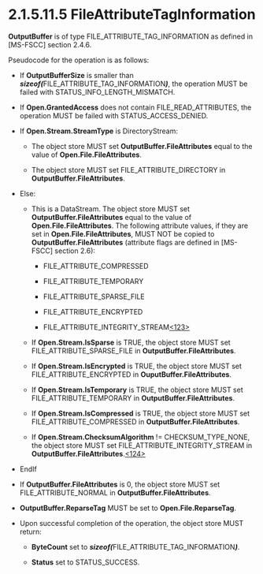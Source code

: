 <html dir="LTR" xmlns:mshelp="http://msdn.microsoft.com/mshelp" xmlns:ddue="http://ddue.schemas.microsoft.com/authoring/2003/5" xmlns:xlink="http://www.w3.org/1999/xlink" xmlns:tool="http://www.microsoft.com/tooltip">
    <head>
        <meta http-equiv="Content-Type" content="text/html; CHARSET=utf-8"></meta>
        <meta name="save" content="history"></meta>
        <title>2.1.5.11.5 FileAttributeTagInformation</title>
        <xml>
            <mshelp:toctitle title="2.1.5.11.5 FileAttributeTagInformation"></mshelp:toctitle>
            <mshelp:rltitle title="[MS-FSA]: FileAttributeTagInformation"></mshelp:rltitle>
            <mshelp:keyword index="A" term="7ba4e65d-356b-43ca-a867-e897e5b9392a"></mshelp:keyword>
            <mshelp:attr name="DCSext.ContentType" value="open specification"></mshelp:attr>
            <mshelp:attr name="AssetID" value="7ba4e65d-356b-43ca-a867-e897e5b9392a"></mshelp:attr>
            <mshelp:attr name="TopicType" value="kbRef"></mshelp:attr>
            <mshelp:attr name="DCSext.Title" value="[MS-FSA]: FileAttributeTagInformation" />
        </xml>
    </head>
    <body>
        <div id="header">
            <h1 class="heading">2.1.5.11.5 FileAttributeTagInformation</h1>
        </div>
        <div id="mainSection">
            <div id="mainBody">
                <div id="allHistory" class="saveHistory"></div>
                <div id="sectionSection0" class="section" name="collapseableSection">
                    

<p><b>OutputBuffer</b> is of type
FILE_ATTRIBUTE_TAG_INFORMATION as defined in <mshelp:link keywords="efbfe127-73ad-4140-9967-ec6500e66d5e" tabindex="0">[MS-FSCC]</mshelp:link>
section <mshelp:link keywords="d295752f-ce89-4b98-8553-266d37c84f0e" tabindex="0">2.4.6</mshelp:link>.</p>

<p>Pseudocode for the operation is as follows:</p>

<ul><li><p><span><span> 
</span></span>If <b>OutputBufferSize</b> is smaller than <b><i>sizeof(</i></b>FILE_ATTRIBUTE_TAG_INFORMATION<b><i>)</i></b>,
the operation MUST be failed with STATUS_INFO_LENGTH_MISMATCH.</p>

</li><li><p><span><span> 
</span></span>If <b>Open.GrantedAccess</b> does not contain
FILE_READ_ATTRIBUTES, the operation MUST be failed with STATUS_ACCESS_DENIED.</p>

</li><li><p><span><span> 
</span></span>If <b>Open.Stream.StreamType</b> is DirectoryStream:</p>

<ul><li><p><span><span>  </span></span>The
object store MUST set <b>OutputBuffer.FileAttributes</b> equal to the value of <b>Open.File.FileAttributes</b>.</p>

</li><li><p><span><span>  </span></span>The
object store MUST set FILE_ATTRIBUTE_DIRECTORY in <b>OutputBuffer.FileAttributes</b>.</p>

</li></ul></li><li><p><span><span> 
</span></span>Else:</p>

<ul><li><p><span><span>  </span></span>This
is a DataStream. The object store MUST set <b>OutputBuffer.FileAttributes</b>
equal to the value of <b>Open.File.FileAttributes</b>. The following attribute
values, if they are set in <b>Open.File.FileAttributes</b>, MUST NOT be copied
to <b>OutputBuffer.FileAttributes</b> (attribute flags are defined in [MS-FSCC]
section <mshelp:link keywords="ca28ec38-f155-4768-81d6-4bfeb8586fc9" tabindex="0">2.6</mshelp:link>):</p>

<ul><li><p><span><span> 
</span></span>FILE_ATTRIBUTE_COMPRESSED</p>

</li><li><p><span><span> 
</span></span>FILE_ATTRIBUTE_TEMPORARY</p>

</li><li><p><span><span> 
</span></span>FILE_ATTRIBUTE_SPARSE_FILE</p>

</li><li><p><span><span> 
</span></span>FILE_ATTRIBUTE_ENCRYPTED</p>

</li><li><p><span><span> 
</span></span>FILE_ATTRIBUTE_INTEGRITY_STREAM<a id="Appendix_A_Target_123"></a><a href="4e3695bd-7574-4f24-a223-b4679c065b63.html#Appendix_A_123" aria-label="Product behavior note 123">&lt;123&gt;</a></p>

</li></ul></li><li><p><span><span>  </span></span>If <b>Open.Stream.IsSparse</b>
is TRUE, the object store MUST set FILE_ATTRIBUTE_SPARSE_FILE in <b>OutputBuffer.FileAttributes</b>.</p>

</li><li><p><span><span>  </span></span>If <b>Open.Stream.IsEncrypted</b>
is TRUE, the object store MUST set FILE_ATTRIBUTE_ENCRYPTED in <b>OuputBuffer.FileAttributes</b>.</p>

</li><li><p><span><span>  </span></span>If <b>Open.Stream.IsTemporary</b>
is TRUE, the object store MUST set FILE_ATTRIBUTE_TEMPORARY in <b>OutputBuffer.FileAttributes</b>.</p>

</li><li><p><span><span>  </span></span>If <b>Open.Stream.IsCompressed</b>
is TRUE, the object store MUST set FILE_ATTRIBUTE_COMPRESSED in <b>OutputBuffer.FileAttributes</b>.</p>

</li><li><p><span><span>  </span></span>If <b>Open.Stream.ChecksumAlgorithm</b>
!= CHECKSUM_TYPE_NONE, the object store MUST set
FILE_ATTRIBUTE_INTEGRITY_STREAM in <b>OutputBuffer.FileAttributes</b>.<a id="Appendix_A_Target_124"></a><a href="4e3695bd-7574-4f24-a223-b4679c065b63.html#Appendix_A_124" aria-label="Product behavior note 124">&lt;124&gt;</a></p>

</li></ul></li><li><p><span><span> 
</span></span>EndIf</p>

</li><li><p><span><span> 
</span></span>If <b>OutputBuffer.FileAttributes</b> is 0, the object store MUST
set FILE_ATTRIBUTE_NORMAL in <b>OutputBuffer.FileAttributes</b>.</p>

</li><li><p><span><span> 
</span></span><b>OutputBuffer.ReparseTag</b> MUST be set to <b>Open.File.ReparseTag</b>.</p>

</li><li><p><span><span> 
</span></span>Upon successful completion of the operation, the object store
MUST return:</p>

<ul><li><p><span><span>  </span></span><b>ByteCount</b>
set to <b><i>sizeof(</i></b>FILE_ATTRIBUTE_TAG_INFORMATION<b><i>)</i></b>.</p>

</li><li><p><span><span>  </span></span><b>Status</b>
set to STATUS_SUCCESS.</p>

</li></ul></li></ul>
                </div>
            </div>
        </div>
    </body>
</html>